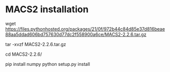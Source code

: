 # MACS2 installation 
 wget https://files.pythonhosted.org/packages/21/0f/972b44c84d85e37d816beae88aa5ddad606bd757630d77dc2f558900a6ce/MACS2-2.2.6.tar.gz
 
 tar -xvzf MACS2-2.2.6.tar.gz
 
 cd MACS2-2.2.6/
 
 pip install numpy
 python setup.py install
 
 
